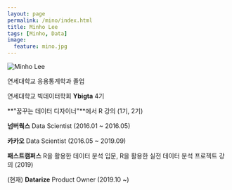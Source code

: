 ```yaml
---
layout: page
permalink: /mino/index.html
title: Minho Lee
tags: [Minho, Data]
image:
  feature: mino.jpg
---
```


  <img src="{{ site.url }}/images/mino.jpg" alt="Minho Lee">


연세대학교 응용통계학과 졸업

연세대학교 빅데이터학회 **Ybigta** 4기

**"꿈꾸는 데이터 디자이너"**에서 R 강의 (1기, 2기)

**넘버웍스** Data Scientist (2016.01 ~ 2016.05)

**카카오** Data Scientist (2016.05 ~ 2019.09)

**패스트캠퍼스** R을 활용한 데이터 분석 입문, R을 활용한 실전 데이터 분석 프로젝트 강의 (2019)

(현재) **Datarize** Product Owner (2019.10 ~)

